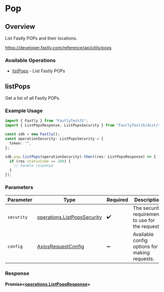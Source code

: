 # Pop

## Overview

List Fastly POPs and their locations.

<https://developer.fastly.com/reference/api/utils/pops>
### Available Operations

* [listPops](#listpops) - List Fastly POPs

## listPops

Get a list of all Fastly POPs.

### Example Usage

```typescript
import { Fastly } from "FastlyTestJS";
import { ListPopsResponse, ListPopsSecurity } from "FastlyTestJS/dist/sdk/models/operations";

const sdk = new Fastly();
const operationSecurity: ListPopsSecurity = {
  token: "",
};

sdk.pop.listPops(operationSecurity).then((res: ListPopsResponse) => {
  if (res.statusCode == 200) {
    // handle response
  }
});
```

### Parameters

| Parameter                                                                  | Type                                                                       | Required                                                                   | Description                                                                |
| -------------------------------------------------------------------------- | -------------------------------------------------------------------------- | -------------------------------------------------------------------------- | -------------------------------------------------------------------------- |
| `security`                                                                 | [operations.ListPopsSecurity](../../models/operations/listpopssecurity.md) | :heavy_check_mark:                                                         | The security requirements to use for the request.                          |
| `config`                                                                   | [AxiosRequestConfig](https://axios-http.com/docs/req_config)               | :heavy_minus_sign:                                                         | Available config options for making requests.                              |


### Response

**Promise<[operations.ListPopsResponse](../../models/operations/listpopsresponse.md)>**

